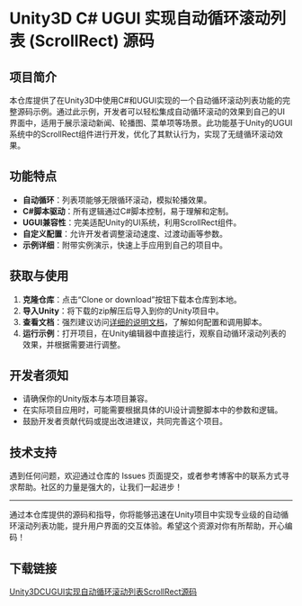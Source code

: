 # Unity3D C# UGUI 实现自动循环滚动列表 (ScrollRect) 源码

## 项目简介

本仓库提供了在Unity3D中使用C#和UGUI实现的一个自动循环滚动列表功能的完整源码示例。通过此示例，开发者可以轻松集成自动循环滚动的效果到自己的UI界面中，适用于展示滚动新闻、轮播图、菜单项等场景。此功能基于Unity的UGUI系统中的ScrollRect组件进行开发，优化了其默认行为，实现了无缝循环滚动效果。

## 功能特点

- **自动循环**：列表项能够无限循环滚动，模拟轮播效果。
- **C#脚本驱动**：所有逻辑通过C#脚本控制，易于理解和定制。
- **UGUI兼容性**：完美适配Unity的UI系统，利用ScrollRect组件。
- **自定义配置**：允许开发者调整滚动速度、过渡动画等参数。
- **示例详细**：附带实例演示，快速上手应用到自己的项目中。

## 获取与使用

1. **克隆仓库**：点击“Clone or download”按钮下载本仓库到本地。
2. **导入Unity**：将下载的zip解压后导入到你的Unity项目中。
3. **查看文档**：强烈建议访问[详细的说明文档](https://blog.csdn.net/qq_33789001/article/details/120813324)，了解如何配置和调用脚本。
4. **运行示例**：打开项目，在Unity编辑器中直接运行，观察自动循环滚动列表的效果，并根据需要进行调整。

## 开发者须知

- 请确保你的Unity版本与本项目兼容。
- 在实际项目应用时，可能需要根据具体的UI设计调整脚本中的参数和逻辑。
- 鼓励开发者贡献代码或提出改进建议，共同完善这个项目。

## 技术支持

遇到任何问题，欢迎通过仓库的 Issues 页面提交，或者参考博客中的联系方式寻求帮助。社区的力量是强大的，让我们一起进步！

---

通过本仓库提供的源码和指导，你将能够迅速在Unity项目中实现专业级的自动循环滚动列表功能，提升用户界面的交互体验。希望这个资源对你有所帮助，开心编码！

## 下载链接

[Unity3DCUGUI实现自动循环滚动列表ScrollRect源码](https://pan.quark.cn/s/87cc0b310899)